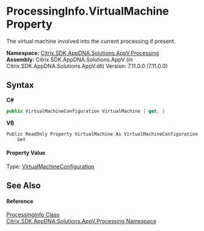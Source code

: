 # ProcessingInfo.VirtualMachine Property 
 

The virtual machine involved into the current processing if present.

**Namespace:**&nbsp;<a href="e89d7bb5-69e7-7aff-5732-d06b09ac746d">Citrix.SDK.AppDNA.Solutions.AppV.Processing</a><br />**Assembly:**&nbsp;Citrix.SDK.AppDNA.Solutions.AppV (in Citrix.SDK.AppDNA.Solutions.AppV.dll) Version: 7.11.0.0 (7.11.0.0)

## Syntax

**C#**
```csharp
public VirtualMachineConfiguration VirtualMachine { get; }
```

**VB**
```vbnet
Public ReadOnly Property VirtualMachine As VirtualMachineConfiguration
	Get
```


#### Property Value
Type: <a href="754eec9f-6762-6e91-8c11-53eb67bc96ed">VirtualMachineConfiguration</a>

## See Also


#### Reference
<a href="cca432f4-d0f8-7df7-7d56-6a77760a0d7f">ProcessingInfo Class</a><br /><a href="e89d7bb5-69e7-7aff-5732-d06b09ac746d">Citrix.SDK.AppDNA.Solutions.AppV.Processing Namespace</a><br />